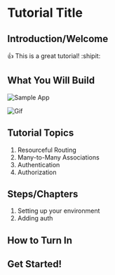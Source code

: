 # Tutorial Title

## Introduction/Welcome

:+1: This is a great tutorial! :shipit:

## What You Will Build

![Sample App](https://blog.zogdigital.com/wp-content/uploads/2015/05/pinterest-marketing-mobile.jpg)

![Gif](https://media1.giphy.com/media/nNxT5qXR02FOM/giphy.gif)

## Tutorial Topics

1. Resourceful Routing
1. Many-to-Many Associations
1. Authentication
1. Authorization

## Steps/Chapters

1. Setting up your environment
1. Adding auth

## How to Turn In

## Get Started!



